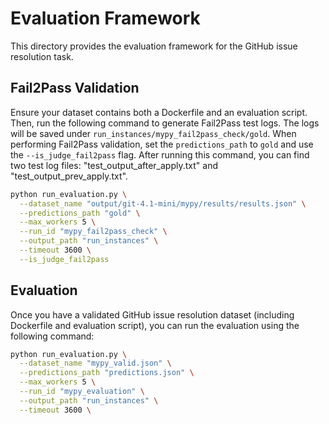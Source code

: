# Evaluation Framework

This directory provides the evaluation framework for the GitHub issue resolution task.

## Fail2Pass Validation

Ensure your dataset contains both a Dockerfile and an evaluation script. Then, run the following command to generate Fail2Pass test logs. The logs will be saved under `run_instances/mypy_fail2pass_check/gold`. When performing Fail2Pass validation, set the `predictions_path` to `gold` and use the `--is_judge_fail2pass` flag.
After running this command, you can find two test log files: "test_output_after_apply.txt" and "test_output_prev_apply.txt".
```bash
python run_evaluation.py \
  --dataset_name "output/git-4.1-mini/mypy/results/results.json" \
  --predictions_path "gold" \
  --max_workers 5 \
  --run_id "mypy_fail2pass_check" \
  --output_path "run_instances" \
  --timeout 3600 \
  --is_judge_fail2pass
```

## Evaluation

Once you have a validated GitHub issue resolution dataset (including Dockerfile and evaluation script), you can run the evaluation using the following command:

```bash
python run_evaluation.py \
  --dataset_name "mypy_valid.json" \
  --predictions_path "predictions.json" \
  --max_workers 5 \
  --run_id "mypy_evaluation" \
  --output_path "run_instances" \
  --timeout 3600 \
```